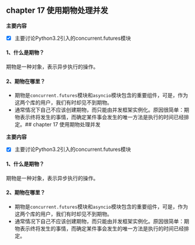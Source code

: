 ## chapter 17 使用期物处理并发

**主要内容**

- [x] 主要讨论Python3.2引入的concurrent.futures模块

#### 1、什么是期物？

期物是一种对象，表示异步执行的操作。

#### 2、期物在哪里？

* 期物是`concurrent.futures`模块和`asyncio`模块包含的重要组件，可是，作为这两个库的用户，我们有时却见不到期物。
* 通常情况下自己不应该创建期物，而只能由并发框架实例化。原因很简单：期物表示终将发生的事情，而确定某件事会发生的唯一方法是执行的时间已经排定。## chapter 17 使用期物处理并发

**主要内容**

- [x] 主要讨论Python3.2引入的concurrent.futures模块

#### 1、什么是期物？

期物是一种对象，表示异步执行的操作。

#### 2、期物在哪里？

* 期物是`concurrent.futures`模块和`asyncio`模块包含的重要组件，可是，作为这两个库的用户，我们有时却见不到期物。
* 通常情况下自己不应该创建期物，而只能由并发框架实例化。原因很简单：期物表示终将发生的事情，而确定某件事会发生的唯一方法是执行的时间已经排定。